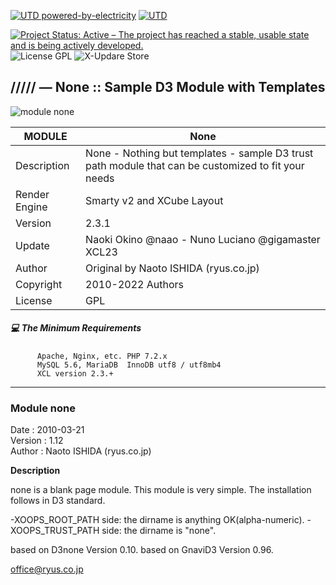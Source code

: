 [![UTD powered-by-electricity](http://ForTheBadge.com/images/badges/powered-by-electricity.svg)](https://github.com/xoopscube/)
[![UTD](https://forthebadge.com/images/badges/built-with-love.svg)](https://github.com/xoopscube/none)

[![Project Status: Active – The project has reached a stable, usable state and is being actively developed.](https://www.repostatus.org/badges/2.0.0/active.svg)](https://github.com/xoopscube/xcl)
![License GPL](https://img.shields.io/badge/License-GPL-green)
![X-Updare Store](https://img.shields.io/badge/X--Update%20Store-Pending-red)

## ///// — None :: Sample D3 Module with Templates

![module none](https://repository-images.githubusercontent.com/347963527/8c04d798-5562-4443-8e55-656298649231)


MODULE | None
------------ | -------------
Description | None - Nothing but templates - sample D3 trust path module that can be customized to fit your needs
Render Engine | Smarty v2 and XCube Layout
Version | 2.3.1
Update | Naoki Okino @naao - Nuno Luciano @gigamaster XCL23
Author | Original by Naoto ISHIDA (ryus.co.jp)
Copyright | 2010-2022 Authors
License | GPL


##### :computer: The Minimum Requirements



          Apache, Nginx, etc. PHP 7.2.x
          MySQL 5.6, MariaDB  InnoDB utf8 / utf8mb4
          XCL version 2.3.+



-----

### Module none

Date : 2010-03-21  
Version : 1.12  
Author : Naoto ISHIDA (ryus.co.jp)  

**Description**

none is a blank page module.
This module is very simple. The installation follows in D3 standard.

-XOOPS_ROOT_PATH side:  the dirname is anything OK(alpha-numeric).
-XOOPS_TRUST_PATH side: the dirname is "none".


based on D3none Version 0.10.
based on GnaviD3 Version 0.96.

office@ryus.co.jp
